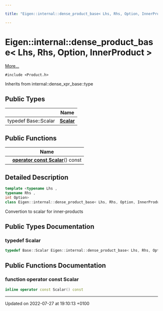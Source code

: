 ```yaml
---

title: "Eigen::internal::dense_product_base< Lhs, Rhs, Option, InnerProduct >"

---
```


# Eigen::internal::dense_product_base< Lhs, Rhs, Option, InnerProduct >



 [More...](#detailed-description)


`#include <Product.h>`

Inherits from internal::dense_xpr_base::type

## Public Types

|                | Name           |
| -------------- | -------------- |
| typedef Base::Scalar | **[Scalar](http://example.org/classes/classeigen_1_1internal_1_1dense__product__base_3_01lhs_00_01rhs_00_01option_00_01innerproduct_01_4/#typedef-scalar)**  |

## Public Functions

|                | Name           |
| -------------- | -------------- |
| | **[operator const Scalar](http://example.org/classes/classeigen_1_1internal_1_1dense__product__base_3_01lhs_00_01rhs_00_01option_00_01innerproduct_01_4/#function-operator-const-scalar)**() const |

## Detailed Description

```cpp
template <typename Lhs ,
typename Rhs ,
int Option>
class Eigen::internal::dense_product_base< Lhs, Rhs, Option, InnerProduct >;
```


Convertion to scalar for inner-products 

## Public Types Documentation

### typedef Scalar

```cpp
typedef Base::Scalar Eigen::internal::dense_product_base< Lhs, Rhs, Option, InnerProduct >::Scalar;
```


## Public Functions Documentation

### function operator const Scalar

```cpp
inline operator const Scalar() const
```


-------------------------------

Updated on 2022-07-27 at 19:10:13 +0100